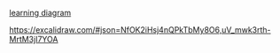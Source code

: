 [learning diagram](https://excalidraw.com/#json=TRaPuTTKPZmj7pphUgR6O,xeLPxL6Q7TtFBpB_CUmjfg)


https://excalidraw.com/#json=NfOK2iHsj4nQPkTbMy8O6,uV_mwk3rth-MrtM3jI7YOA
